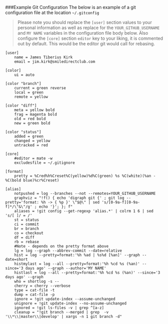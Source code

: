 ###Example Git Configuration
The below is an example of a git configuration file at the location `~/.gitconfig` 

> Please note you should replace the `[user]` section values to your personal information as well as replace for the `YOUR_GITHUB_USERNAME` and `MY NAME` variables in the configuration file body below.  Also configure the `[core]` section `editor` key to your liking, it is commented out by default.  This would be the editor git would call for rebasing.

	[user]
		name = James Tiberius Kirk
		email = jim.kirk@smiledirectclub.com

	[color]
	    ui = auto

	[color "branch"]
	    current = green reverse
	    local = green
	    remote = yellow

	[color "diff"]
	    meta = yellow bold
	    frag = magenta bold
	    old = red bold
	    new = green bold

	[color "status"]
	    added = green
	    changed = yellow
	    untracked = red

	[core]
        #editor = mate -w
	    excludesfile = ~/.gitignore

	[format]
	    pretty = %Cred%h%Creset%C(yellow)%d%C(green) %s %C(white)(%an - %C(bold blue)%cr%Creset)

	[alias]
	    notpushed = log --branches --not --remotes=YOUR_GITHUB_USERNAME
	    graphviz = "!f() { echo 'digraph git {' ; git log --pretty='format: %h -> { %p }' \"$@\" | sed 's/[0-9a-f][0-9a-f]*/\"&\"/g' ; echo '}'; }; f"
	    aliases = !git config --get-regexp 'alias.*' | colrm 1 6 | sed 's/[ ]/ = /'
	    st = status
	    ci = commit
	    br = branch
	    co = checkout
	    df = diff
        rb = rebase
	    #Note - depends on the pretty format above
	    lg = log --graph --abbrev-commit --date=relative
	    hist = log --pretty=format:'%h %ad | %s%d [%an]' --graph --date=short
	    histmylast = log --all --pretty=format:'%h %cd %s (%an)' --since='3 days ago' --graph --author='MY NAME'
	    histlast = log --all --pretty=format:'%h %cd %s (%an)' --since='3 days ago' --graph
	    who = shortlog -s --
	    cherry = cherry --verbose
	    type = cat-file -t
	    dump = cat-file -p
	    ignore = !git update-index --assume-unchanged
	    unignore = !git update-index --no-assume-unchanged
	    ignored = !git ls-files -v | grep ^[a-z]
	    cleanup = "!git branch --merged | grep  -v '\\*\\|master\\|develop' | xargs -n 1 git branch -d"
	
		
